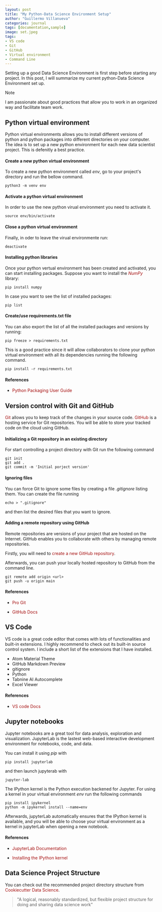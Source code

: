 ```yaml
---
layout: post
title: "My Python-Data Science Environment Setup"
author: "Guillermo Villanueva"
categories: journal
tags: [documentation,sample]
image: set.jpeg
tags:
- VS code
- Git
- GitHub
- Virtual environment
- Command Line
---
```


Setting up a good Data Science Environment is first step before starting any project. In this post, I will summarize my current python-Data Science Environment set up.

<div class="highlight-note"><i class="fa fa-info-circle" aria-hidden="true"></i><span>Note</span></div>
<div class="highlights-note"> 
<p>I am passionate about good practices that allow you to work in an organized way and facilitate team work. </p>
</div>

## Python virtual environment

Python virtual environments allows you to install different versions of python and python packages into different directories on your computer. The idea is to set up a new python environment for each new data scientist project. This is defenitly a best practice.

#### Create a new python virtual environment
To create a new python environment called _env_, go to your project's directory and run the bellow command.

```
python3 -m venv env
```

#### Activate a python virtual environment
In order to use the new python virual environment you need to activate it.

```
source env/bin/activate
```

#### Close a python virtual environment
Finally, in oder to leave the virual environmente run:

```
deactivate
```

#### Installing python libraries
Once your python vertual environment has been created and activated, you can start installing packages. Suppose you want to install the <a href="https://numpy.org/" style="color: rgb(165, 15, 15);text-decoration:none; :hover { color: black;};">_NumPy_</a> library:

```
pip install numpy
```

In case you want to see the list of installed packages:

```
pip list
```

#### Create/use requirements.txt file
You can also export the list of all the installed packages and versions by running:

```
pip freeze > requirements.txt
```

This is a good practice since it will allow collaborators to clone your python virtual environment with all its dependencies running the following command.

```
pip install -r requirements.txt
```

#### References

-  <a href="https://packaging.python.org/en/latest/guides/installing-using-pip-and-virtual-environments/#creating-a-virtual-environment" style="color: rgb(165, 15, 15);text-decoration:none; :hover { color: black;};">Python Packaging User Guide</a>


## Version control with Git and GitHub
<a href="https://git-scm.com/" style="color: rgb(165, 15, 15);text-decoration:none; :hover { color: black;};">Git</a> allows you to keep track of the changes in your source code. <a href="https://github.com/" style="color: rgb(165, 15, 15);text-decoration:none; :hover { color: black;};">GitHub</a> is a hosting service for Git repositories. You will be able to store your tracked code on the cloud using GitHub.

#### Initializing a Git repository in an existing directory
For start controlling a project directory with Git run the following command

```
git init
git add .
git commit -m 'Initial porject version'
```

#### Ignoring files
You can force Git to ignore some files by creating a file _.gitignore_ listing them. You can create the file running

```
echo > ".gitignore"
```

and then list the desired files that you want to ignore.

#### Adding a remote repository using GitHub
Remote repositories are versions of your project that are hosted on the Internet. GitHub enables you to collaborate with others by managing remote repositories.

Firstly, you will need to <a href="https://docs.github.com/en/get-started/quickstart/create-a-repo" style="color: rgb(165, 15, 15);text-decoration:none; :hover { color: black;};">create a new GitHub repository</a>.

Afterwards, you can push your locally hosted repository to GitHub from the command line.

```
git remote add origin <url>
git push -u origin main
```

#### References 

- <a href="https://git-scm.com/book/en/v2/" style="color: rgb(165, 15, 15);text-decoration:none; :hover { color: black;};">Pro Git</a>

- <a href="https://docs.github.com/en" style="color: rgb(165, 15, 15);text-decoration:none; :hover { color: black;};">GitHub Docs</a> 

## VS Code
VS code is a great code editor that comes with lots of functionalities and built-in extensions. I highly recommend to check out its built-in source control system. I include a short list of the extensions that I have installed.

- Atom Material Theme
- GitHub Markdown Preview
- gitignore
- Python
- Tabnine AI Autocomplete
- Excel Viewer

#### References 

- <a href="https://code.visualstudio.com/docs" style="color: rgb(165, 15, 15);text-decoration:none; :hover { color: black;};">VS code Docs</a>


## Jupyter notebooks
Jupyter notebooks are a great tool for data analysis, exploration and visualization. JupyterLab is the lastest web-based interactive development environment for notebooks, code, and data.

You can install it using _pip_ with

```
pip install jupyterlab
```

and then launch jupyterab with

```
jupyter-lab
```

The IPython kernel is the Python execution backened for Jupyter. For using a kernel in your virtual environment _env_ run the following commands

```
pip install ipykernel
python -m ipykernel install --name=env
```

Afterwards, jupyterLab automatically ensures that the IPython kernel is available, and you will be able to choose your virtual environment as a kernel in jupyterLab when opening a new notebook.

#### References 

- <a href="https://jupyterlab.readthedocs.io/en/stable/" style="color: rgb(165, 15, 15);text-decoration:none; :hover { color: black;};">JupyterLab Documentation</a>

- <a href="https://ipython.readthedocs.io/en/stable/install/kernel_install.html" style="color: rgb(165, 15, 15);text-decoration:none; :hover { color: black;};">Installing the IPython kernel</a>

## Data Science Project Structure
You can check out the recommended project directory structure from <a href="https://drivendata.github.io/cookiecutter-data-science/#directory-structure" style="color: rgb(165, 15, 15);text-decoration:none; :hover { color: black;};">Cookiecutter Data Science</a>. 

> "A logical, reasonably standardized, but flexible project structure for doing and sharing data science work"


<script src="https://giscus.app/client.js"
        data-repo="guillermovillanuevabenito/guillermovillanuevabenito.github.io"
        data-repo-id="R_kgDOH4qYSg"
        data-category="General"
        data-category-id="DIC_kwDOH4qYSs4CSOxo"
        data-mapping="pathname"
        data-strict="0"
        data-reactions-enabled="1"
        data-emit-metadata="0"
        data-input-position="bottom"
        data-theme="light"
        data-lang="en"
        crossorigin="anonymous"
        async>
</script>